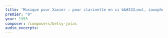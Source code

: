 ```yaml
---
title: 'Musique pour Xavier : pour clarinette en si b&#233;mol, saxophone t&#233;nor et violon'
premier: "0"
year: 1993
composer: /composers/betsy-jolas
audio_excerpts: 
---
```

